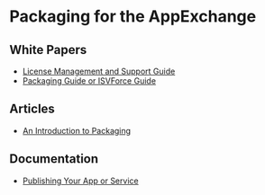 # Packaging for the AppExchange

## White Papers
* [License Management and Support Guide](https://resources.docs.salesforce.com/200/latest/en-us/sfdc/pdf/salesforce_lma_guide.pdf)
* [Packaging Guide or ISVForce Guide](http://resources.docs.salesforce.com/200/16/en-us/sfdc/pdf/salesforce_packaging_guide.pdf)

## Articles
* [An Introduction to Packaging](https://developer.salesforce.com/page/An_Introduction_to_Packaging)

## Documentation
* [Publishing Your App or Service](https://sites.secure.force.com/appexchange/resource/1237050882000/help/Content/appexchange_publish.htm)
